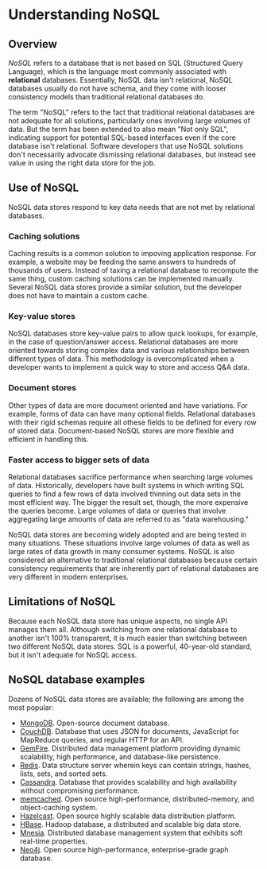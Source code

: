 # Understanding NoSQL

## Overview

_NoSQL_ refers to a database that is not based on SQL (Structured Query Language), which is the language most commonly associated with **relational** databases. Essentially, NoSQL data isn't relational, NoSQL databases usually do not have schema, and they come with looser consistency models than traditional relational databases do.

The term "NoSQL" refers to the fact that traditional relational databases are not adequate for all solutions, particularly ones involving large volumes of data. But the term has been extended to also mean "Not only SQL", indicating support for potential SQL-based interfaces even if the core database isn't relational. Software developers that use NoSQL solutions don't necessarily advocate dismissing relational databases, but instead see value in using the right data store for the job.

## Use of NoSQL

NoSQL data stores respond to key data needs that are not met by relational databases.

### Caching solutions
Caching results is a common solution to impoving application response. For example, a website may be feeding the same answers to hundreds of thousands of users. Instead of taxing a relational database to recompute the same thing, custom caching solutions can be implemented manually. Several NoSQL data stores provide a similar solution, but the developer does not have to maintain a custom cache.

### Key-value stores
NoSQL databases store key-value pairs to allow quick lookups, for example, in the case of question/answer access. Relational databases are more oriented towards storing complex data and various relationships between different types of data. This methodology is overcomplicated when a developer wants to implement a quick way to store and access Q&A data.

### Document stores
Other types of data are more document oriented and have variations. For example, forms of data can have many optional fields. Relational databases with their rigid schemas require all othese fields to be defined for every row of stored data. Document-based NoSQL stores are more flexible and efficient in handling this.

### Faster access to bigger sets of data
Relational databases sacrifice performance when searching large volumes of data. Historically, developers have built systems in which writing SQL queries to find a few rows of data involved thinning out data sets in the most efficient way. The bigger the result set, though, the more expensive the queries become. Large volumes of data or queries that involve aggregating large amounts of data are referred to as "data warehousing."

NoSQL data stores are becoming widely adopted and are being tested in many situations. These situations involve large volumes of data as well as large rates of data growth in many consumer systems. NoSQL is also considered an alternative to traditional relational databases because certain consistency requirements that are inherently part of relational databases are very different in modern enterprises.

## Limitations of NoSQL
Because each NoSQL data store has unique aspects, no single API manages them all. Although switching from one relational database to another isn't 100% transparent, it is much easier than switching between two different NoSQL data stores. SQL is a powerful, 40-year-old standard, but it isn't adequate for NoSQL access.

## NoSQL database examples

Dozens of NoSQL data stores are available; the following are among the most popular:

- [MongoDB](http://www.mongodb.org/). Open-source document database.
- [CouchDB](http://couchdb.apache.org/). Database that uses JSON for documents, JavaScript for MapReduce queries, and regular HTTP for an API.
- [GemFire](http://www.springsource.org/spring-gemfire). Distributed data management platform providing dynamic scalability, high performance, and database-like persistence.
- [Redis](http://redis.io/). Data structure server wherein keys can contain strings, hashes, lists, sets, and sorted sets.
- [Cassandra](http://cassandra.apache.org/). Database that provides scalability and high availability without compromising performance.
- [memcached](http://memcached.org/). Open source high-performance, distributed-memory, and object-caching system.
- [Hazelcast](http://www.hazelcast.com/). Open source highly scalable data distribution platform.
- [HBase](http://hbase.apache.org/). Hadoop database, a distributed and scalable big data store.
- [Mnesia](http://www.erlang.org/doc/man/mnesia.html). Distributed database management system that exhibits soft real-time properties.
- [Neo4j](http://www.neo4j.org/). Open source high-performance, enterprise-grade graph database.




